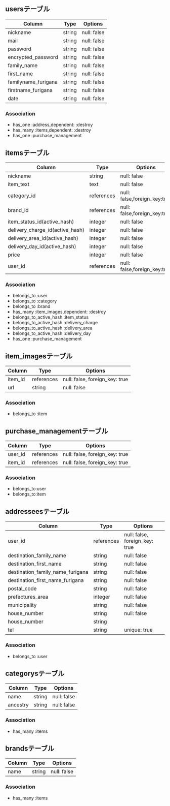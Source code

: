 ## usersテーブル
|Column|Type|Options|
|------|----|-------|
|nickname|string|null: false|
|mail	|string|null: false|default: “”|
|password|string|null: false|default: “”|
|encrypted_password|string|null: false|default: “”|
|family_name|string|null: false|
|first_name|string|null: false|
|familyname_furigana|string|null: false|
|firstname_furigana|string|null: false|
|date |string|null: false|

### Association
- has_one :address,dependent: :destroy
- has_many :items,dependent: :destroy
- has_one :purchase_management


## itemsテーブル
|Column|Type|Options|
|------|----|-------|
|nickname|string|null: false|
|item_text|text|null: false|
|category_id|references|null: false,foreign_key:true|
|brand_id|references|null: false,foreign_key:true|
|item_status_id(active_hash)|integer|null: false|
|delivery_charge_id(active_hash)|integer|null: false|
|delivery_area_id(active_hash)|integer|null: false|
|delivery_day_id(active_hash)|integer|null: false|
|price|integer|null: false|
|user_id|references|null: false,foreign_key:true|

### Association
- belongs_to :user
- belongs_to :category
- belongs_to :brand
- has_many :item_images,dependent: :destroy
- belongs_to_active_hash :item_status
- belongs_to_active_hash :delivery_charge
- belongs_to_active_hash :delivery_area
- belongs_to_active_hash :delivery_day
- has_one :purchase_management


## item_imagesテーブル
|Column|Type|Options|
|------|----|-------|
|item_id|references|null: false, foreign_key: true|
|url|string|null: false|

### Association
- belongs_to :item

## purchase_managementテーブル
|Column|Type|Options|
|------|----|-------|
|user_id|references|null: false, foreign_key: true|
|item_id|references|null: false, foreign_key: true|

### Association
- belongs_to:user
- belongs_to:item


## addresseesテーブル
|Column|Type|Options|
|------|----|-------|
|user_id|references|null: false, foreign_key: true|
|destination_family_name|string|null: false|
|destination_first_name|string|null: false|
|destination_family_name_furigana|string|null: false|
|destination_first_name_furigana|string|null: false|
|postal_code|string|null: false|
|prefectures_area|integer|null: false|default:""|
|municipality|string|null: false|
|house_number|string|null: false|
|house_number|string|
|tel|string|unique: true|

### Association
- belongs_to :user


## categorysテーブル
|Column|Type|Options|
|------|----|-------|
|name|string|null: false|
|ancestry|string|null: false|

### Association
- has_many :items


## brandsテーブル
|Column|Type|Options|
|------|----|-------|
|name|string|null: false|

### Association
- has_many :items

